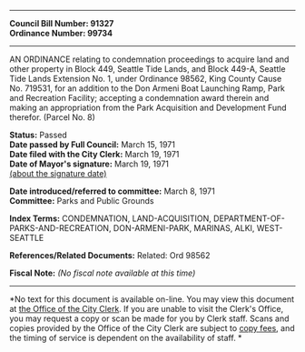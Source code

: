 * * * * *  
  
**Council Bill Number: [](#h0)[](#h2)91327**   
**Ordinance Number: 99734**  
  
* * * * *  
  
AN ORDINANCE relating to condemnation proceedings to acquire land and other property in Block 449, Seattle Tide Lands, and Block 449-A, Seattle Tide Lands Extension No. 1, under Ordinance 98562, King County Cause No. 719531, for an addition to the Don Armeni Boat Launching Ramp, Park and Recreation Facility; accepting a condemnation award therein and making an appropriation from the Park Acquisition and Development Fund therefor. (Parcel No. 8)  
  
**Status:** Passed   
**Date passed by Full Council:** March 15, 1971   
**Date filed with the City Clerk:** March 19, 1971   
**Date of Mayor's signature:** March 19, 1971   
[(about the signature date)](/~public/approvaldate.htm)   
  
  
**Date introduced/referred to committee:** March 8, 1971   
**Committee:** Parks and Public Grounds   
  
**Index Terms:** CONDEMNATION, LAND-ACQUISITION, DEPARTMENT-OF-PARKS-AND-RECREATION, DON-ARMENI-PARK, MARINAS, ALKI, WEST-SEATTLE  
  
**References/Related Documents:** Related: Ord 98562  
  
**Fiscal Note:** *(No fiscal note available at this time)*  
  
* * * * *  
  
*No text for this document is available on-line. You may view this document at [the Office of the City Clerk](http://www.seattle.gov/leg/clerk/contactUs.htm). If you are unable to visit the Clerk's Office, you may request a copy or scan be made for you by Clerk staff. Scans and copies provided by the Office of the City Clerk are subject to [copy fees](http://clerk.seattle.gov/~public/clerkfees.htm), and the timing of service is dependent on the availability of staff. *  
  
  

